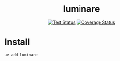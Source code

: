 <div align="Center">

# luminare 


[![Test Status](https://github.com/andycasey/luminare/actions/workflows/ci.yml/badge.svg)](https://github.com/andycasey/luminare/actions/workflows/ci.yml)
[![Coverage Status](https://coveralls.io/repos/github/andycasey/luminare/badge.svg?branch=main&service=github)](https://coveralls.io/github/andycasey/luminare?branch=main)

</div>

# Install

```
uv add luminare
```


